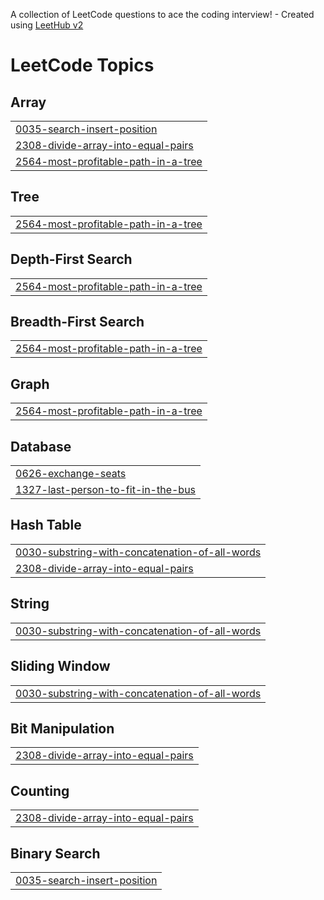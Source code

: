 A collection of LeetCode questions to ace the coding interview! - Created using [LeetHub v2](https://github.com/arunbhardwaj/LeetHub-2.0)
<!---LeetCode Topics Start-->
# LeetCode Topics
## Array
|  |
| ------- |
| [0035-search-insert-position](https://github.com/kavyavineela/LeetCode-Repo/tree/master/0035-search-insert-position) |
| [2308-divide-array-into-equal-pairs](https://github.com/kavyavineela/LeetCode-Repo/tree/master/2308-divide-array-into-equal-pairs) |
| [2564-most-profitable-path-in-a-tree](https://github.com/kavyavineela/LeetCode-Repo/tree/master/2564-most-profitable-path-in-a-tree) |
## Tree
|  |
| ------- |
| [2564-most-profitable-path-in-a-tree](https://github.com/kavyavineela/LeetCode-Repo/tree/master/2564-most-profitable-path-in-a-tree) |
## Depth-First Search
|  |
| ------- |
| [2564-most-profitable-path-in-a-tree](https://github.com/kavyavineela/LeetCode-Repo/tree/master/2564-most-profitable-path-in-a-tree) |
## Breadth-First Search
|  |
| ------- |
| [2564-most-profitable-path-in-a-tree](https://github.com/kavyavineela/LeetCode-Repo/tree/master/2564-most-profitable-path-in-a-tree) |
## Graph
|  |
| ------- |
| [2564-most-profitable-path-in-a-tree](https://github.com/kavyavineela/LeetCode-Repo/tree/master/2564-most-profitable-path-in-a-tree) |
## Database
|  |
| ------- |
| [0626-exchange-seats](https://github.com/kavyavineela/LeetCode-Repo/tree/master/0626-exchange-seats) |
| [1327-last-person-to-fit-in-the-bus](https://github.com/kavyavineela/LeetCode-Repo/tree/master/1327-last-person-to-fit-in-the-bus) |
## Hash Table
|  |
| ------- |
| [0030-substring-with-concatenation-of-all-words](https://github.com/kavyavineela/LeetCode-Repo/tree/master/0030-substring-with-concatenation-of-all-words) |
| [2308-divide-array-into-equal-pairs](https://github.com/kavyavineela/LeetCode-Repo/tree/master/2308-divide-array-into-equal-pairs) |
## String
|  |
| ------- |
| [0030-substring-with-concatenation-of-all-words](https://github.com/kavyavineela/LeetCode-Repo/tree/master/0030-substring-with-concatenation-of-all-words) |
## Sliding Window
|  |
| ------- |
| [0030-substring-with-concatenation-of-all-words](https://github.com/kavyavineela/LeetCode-Repo/tree/master/0030-substring-with-concatenation-of-all-words) |
## Bit Manipulation
|  |
| ------- |
| [2308-divide-array-into-equal-pairs](https://github.com/kavyavineela/LeetCode-Repo/tree/master/2308-divide-array-into-equal-pairs) |
## Counting
|  |
| ------- |
| [2308-divide-array-into-equal-pairs](https://github.com/kavyavineela/LeetCode-Repo/tree/master/2308-divide-array-into-equal-pairs) |
## Binary Search
|  |
| ------- |
| [0035-search-insert-position](https://github.com/kavyavineela/LeetCode-Repo/tree/master/0035-search-insert-position) |
<!---LeetCode Topics End-->